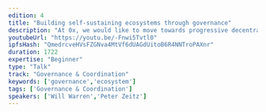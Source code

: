 ```yaml
---
edition: 4
title: "Building self-sustaining ecosystems through governance"
description: "At 0x, we would like to move towards progressive decentralization of network ownership and control. As a first step, we will launch a community-managed developer grant program that is intended to provide funding for public interest projects that advance the community’s collective interest and that drive platform growth. To take this one step further, we are developing a roadmap for transferring control of grant distribution and custody of grant funds to an on-chain decentralized governance system administered by the ZRX token holders themselves. The grant program will provide us with a unique opportunity to observe on-chain governance and community social dynamics when the financial stakes are real and no centralized authorities can interfere with the community's decisions."
youtubeUrl: "https://youtu.be/-Fnwi5Tvtl0"
ipfsHash: "QmedrcveHVsFZGNva4MtVf6dUAGdUitoB6R4NNTroPAXnr"
duration: 1722
expertise: "Beginner"
type: "Talk"
track: "Governance & Coordination"
keywords: ['governance','ecosystem']
tags: ['Governance & Coordination']
speakers: ['Will Warren','Peter Zeitz']
---
```

